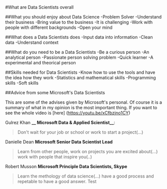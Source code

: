 #What are Data Scientists overall

##What you should enjoy about Data Science
-Problem Solver
-Understand their business
-Bring value to the business
-It is challenging
-Work with people with different backgrounds
-Open your mind

##What does a Data Scientists does
-Input data into information
-Clean data
-Understand context

##What do you need to be a Data Scientists
-Be a curious person
-An analytical person
-Passionate person solving problem
-Quick learner
-A experimental and theorical person

##Skills needed for Data Scientists
-Know how to use the tools and have the idea how they work
-Statistics and mathematical skills
-Programming skills
-Soft skills

##Advice from some Microsoft's Data Scientists

This are some of the advises given by Microsoft's personal. Of course it is a summary of what in my opinion is the most important thing. 
If you want to see the whole video is [here] (https://youtu.be/xCfbzjno1CY)

Gulrez Khan **__ Microsoft Data & Applied Scientist__**:
> Don't wait for your job or school or work to start a project(...)

Danielle Dean **__Microsoft Senior Data Scientist Lead__**
>Learn from other people, work on projects you are excited about(...) work with people that inspire you(..)

Robert Musson **__Microsoft Principle Data Scientists, Skype__**
>Learn the methology of data science(...) have a good process and repetable to have a good answer.
Test
